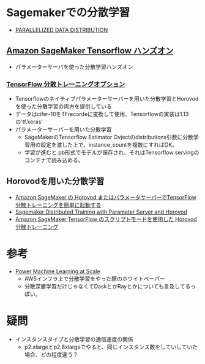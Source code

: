 # Sagemakerでの分散学習

- [PARALLELIZED DATA DISTRIBUTION](https://sagemaker-workshop.com/builtin/parallelized.html)

## [Amazon SageMaker Tensorflow ハンズオン](https://github.com/shokout/handson-201812)
- パラメーターサーバを使った分散学習ハンズオン


### [TensorFlow 分散トレーニングオプション](https://github.com/aws-samples/amazon-sagemaker-script-mode/blob/master/tf-distribution-options/tf-distributed-training.ipynb)
- Tensorflowのネイティブパラメーターサーバーを用いた分散学習とHorovodを使った分散学習の両方を提供している
- データはcifer-10をTFrecordeに変換して使用、Tensorflowの実装は1.13の'tf.keras'
- パラメーターサーバーを用いた分散学習
  - SageMakerのTensorflow Estimator Ovjectのdistributions引数に分散学習用の設定を渡した上で、instance_countを複数にすればOK。
  - 学習が進むと.pb形式でモデルが保存され、それはTensorflow servingのコンテナで読み込める。



## Horovodを用いた分散学習 

- [Amazon SageMaker の Horovod またはパラメータサーバーでTensorFlow 分散トレーニングを簡単に起動する](https://aws.amazon.com/jp/blogs/news/launching-tensorflow-distributed-training-easily-with-horovod-or-parameter-servers-in-amazon-sagemaker/)
- [Sagemaker Distributed Training with Parameter Server and Horovod](https://github.com/aws-samples/sagemaker-horovod-distributed-training)
- [Amazon SageMaker TensorFlow のスクリプトモードを使用した Horovod 分散トレーニング](https://github.com/awslabs/amazon-sagemaker-examples/blob/master/sagemaker-python-sdk/tensorflow_script_mode_horovod/tensorflow_script_mode_horovod.ipynb)


# 参考
- [Power Machine Learning at Scale](https://d1.awsstatic.com/whitepapers/aws-power-ml-at-scale.pdf)
  - AWSインフラ上で分散学習をやった際のホワイトペーパー
  - 分散深層学習だけじゃなくてDaskとかRayとかについても言及してるっぽい。

# 疑問
- インスタンスタイプと分散学習の通信速度の関係
  - p2.xlargeとp2.8xlargeでやると、同じインスタンス数をしていしていた場合、どの程度違う？
